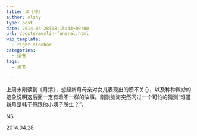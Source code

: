 ```yaml
---
title: 读《穆》
author: olzhy
type: post
date: 2014-04-28T08:15:43+00:00
url: /posts/muslin-funeral.html
wip_template:
  - right-sidebar
categories:
  - 读书
tags:
  - 读书

---
```

上周末刚读到《月清》，想起新月母亲对女儿表现出的漠不关心，以及种种微妙的迹象说明这后面一定有着不一样的故事。刚刚脑海突然闪过一个可怕的猜测“难道新月是韩子奇跟他小姨子所生？”。

NS
  
2014.04.28
